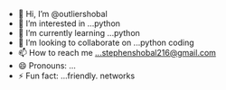 - 👋 Hi, I’m @outliershobal
- 👀 I’m interested in ...python
- 🌱 I’m currently learning ...python
- 💞️ I’m looking to collaborate on ...python coding
- 📫 How to reach me ...stephenshobal216@gmail.com
- 😄 Pronouns: ...
- ⚡ Fun fact: ...friendly. networks

<!---
outliershobal/outliershobal is a ✨ special ✨ repository because its `README.md` (this file) appears on your GitHub profile.
You can click the Preview link to take a look at your changes.
--->
